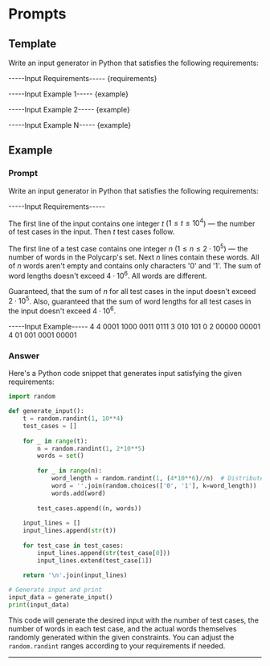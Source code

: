 # Prompts

## Template

Write an input generator in Python that satisfies the following requirements:

-----Input Requirements-----
{requirements}

-----Input Example 1-----
{example}

-----Input Example 2-----
{example}

-----Input Example N-----
{example}

## Example

### Prompt

Write an input generator in Python that satisfies the following requirements:

-----Input Requirements-----

The first line of the input contains one integer $t$ ($1 \le t \le 10^4$) — the number of test cases in the input. Then $t$ test cases follow.

The first line of a test case contains one integer $n$ ($1 \le n \le 2\cdot10^5$) — the number of words in the Polycarp's set. Next $n$ lines contain these words. All of $n$ words aren't empty and contains only characters '0' and '1'. The sum of word lengths doesn't exceed $4\cdot10^6$. All words are different.

Guaranteed, that the sum of $n$ for all test cases in the input doesn't exceed $2\cdot10^5$. Also, guaranteed that the sum of word lengths for all test cases in the input doesn't exceed $4\cdot10^6$.

-----Input Example-----
4
4
0001
1000
0011
0111
3
010
101
0
2
00000
00001
4
01
001
0001
00001

### Answer

Here's a Python code snippet that generates input satisfying the given requirements:

```python
import random

def generate_input():
    t = random.randint(1, 10**4)
    test_cases = []
    
    for _ in range(t):
        n = random.randint(1, 2*10**5)
        words = set()
        
        for _ in range(n):
            word_length = random.randint(1, (4*10**6)//n)  # Distribute word lengths among n words
            word = ''.join(random.choices(['0', '1'], k=word_length))
            words.add(word)
        
        test_cases.append((n, words))
    
    input_lines = []
    input_lines.append(str(t))
    
    for test_case in test_cases:
        input_lines.append(str(test_case[0]))
        input_lines.extend(test_case[1])
    
    return '\n'.join(input_lines)

# Generate input and print
input_data = generate_input()
print(input_data)
```

This code will generate the desired input with the number of test cases, the number of words in each test case, and the actual words themselves randomly generated within the given constraints. You can adjust the `random.randint` ranges according to your requirements if needed.

---
